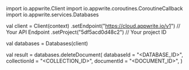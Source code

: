 import io.appwrite.Client
import io.appwrite.coroutines.CoroutineCallback
import io.appwrite.services.Databases

val client = Client(context)
    .setEndpoint("https://cloud.appwrite.io/v1") // Your API Endpoint
    .setProject("5df5acd0d48c2") // Your project ID

val databases = Databases(client)

val result = databases.deleteDocument(
    databaseId = "<DATABASE_ID>", 
    collectionId = "<COLLECTION_ID>", 
    documentId = "<DOCUMENT_ID>", 
)